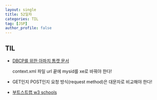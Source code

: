 ```yaml
---
layout: single
title: 52일차
categories: TIL
tag: [JSP]
author_profile: false
---
```


## TIL

* [DBCP를 위한 아파치 톰캣 문서](https://tomcat.apache.org/tomcat-9.0-doc/jndi-datasource-examples-howto.html#Oracle_8i,_9i_&_10g)

  context.xml 파일 url 끝에 mysid를 xe로 바꿔야 한다!

* GET인지 POST인지 요청 방식(request method)은 대문자로 비교해야 한다! 

* [부트스트랩 w3 schools](https://www.w3schools.com/bootstrap4/default.asp)
